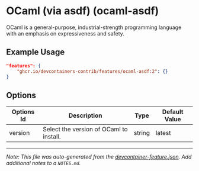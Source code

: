 

# OCaml (via asdf) (ocaml-asdf)

OCaml is a general-purpose, industrial-strength programming language with an emphasis on expressiveness and safety.

## Example Usage

```json
"features": {
    "ghcr.io/devcontainers-contrib/features/ocaml-asdf:2": {}
}
```

## Options

| Options Id | Description | Type | Default Value |
|-----|-----|-----|-----|
| version | Select the version of OCaml to install. | string | latest |



---

_Note: This file was auto-generated from the [devcontainer-feature.json](https://github.com/devcontainers-contrib/features/blob/main/src/ocaml-asdf/devcontainer-feature.json).  Add additional notes to a `NOTES.md`._
